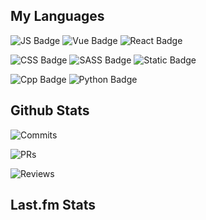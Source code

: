 ## My Languages

![JS Badge](https://img.shields.io/badge/Javascript-%2321262d?logo=javascript&logoColor=%23F7DF1E)
![Vue Badge](https://img.shields.io/badge/Vue-%2321262d?logo=vuedotjs&logoColor=%234FC08D)
![React Badge](https://img.shields.io/badge/React-%2321262d?logo=react&logoColor=%2361DAFB)

![CSS Badge](https://img.shields.io/badge/CSS-%2321262d?logo=css3&logoColor=%231572B6)
![SASS Badge](https://img.shields.io/badge/SASS-%2321262d?logo=sass&logoColor=%23CC6699)
![Static Badge](https://img.shields.io/badge/Tailwind-%2321262d?logo=tailwindcss&logoColor=%2306B6D4)

![Cpp Badge](https://img.shields.io/badge/C%2B%2B-%2321262d?logo=cplusplus&logoColor=%2300599C)
![Python Badge](https://img.shields.io/badge/Python-%2321262d?logo=python&logoColor=%233776AB)

## Github Stats

![Commits](https://img.shields.io/badge/commits%20pushed-%2321262d?label=423&labelColor=87c4f2)

![PRs](https://img.shields.io/badge/pull%20requests%20submitted-%2321262d?label=90&labelColor=fcabd8)

![Reviews](https://img.shields.io/badge/pull%20requests%20reviewed-%2321262d?label=67&labelColor=ffe799)

## Last.fm Stats
<!--START_LASTFM_ARTISTS:{"period": "3month", "rows": 5}-->
<!--END_LASTFM_ARTISTS-->
